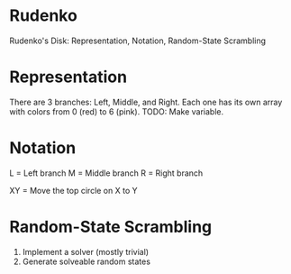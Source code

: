# Rudenko
Rudenko's Disk: Representation, Notation, Random-State Scrambling

# Representation
There are 3 branches: Left, Middle, and Right. Each one has its own array with colors from 0 (red) to 6 (pink). TODO: Make variable.

# Notation
L = Left branch
M = Middle branch
R = Right branch

XY = Move the top circle on X to Y

# Random-State Scrambling
1) Implement a solver (mostly trivial)
2) Generate solveable random states
